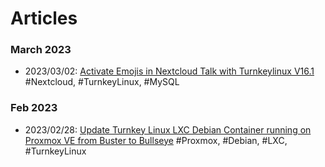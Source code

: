 
# Articles

### March 2023

* 2023/03/02: [Activate Emojis in Nextcloud Talk with Turnkeylinux V16.1](articles/20230302-Nextcloud-TurnkeyLinux-No-Emojis-Talk.md) #Nextcloud, #TurnkeyLinux, #MySQL

### Feb 2023

* 2023/02/28: [Update Turnkey Linux LXC Debian Container running on Proxmox VE from Buster to Bullseye](articles/20230228-Update-LXC-Debian-Container-running-on-Proxmox-VE-from-Buster-to-Bullseye.md) #Proxmox, #Debian, #LXC, #TurnkeyLinux
